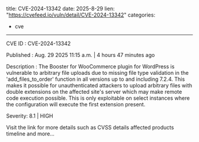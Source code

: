  
title: CVE-2024-13342
date: 2025-8-29
lien: "https://cvefeed.io/vuln/detail/CVE-2024-13342"
categories:
  - cve
---

CVE ID : CVE-2024-13342

Published :  Aug. 29
2025
11:15 a.m. | 4 hours
47 minutes ago

Description : The Booster for WooCommerce plugin for WordPress is vulnerable to arbitrary file uploads due to missing file type validation in the 'add_files_to_order' function in all versions up to
and including
7.2.4. This makes it possible for unauthenticated attackers to upload arbitrary files with double extensions on the affected site's server which may make remote code execution possible. This is only exploitable on select instances where the configuration will execute the first extension present.

Severity: 8.1 | HIGH

Visit the link for more details
such as CVSS details
affected products
timeline
and more...
